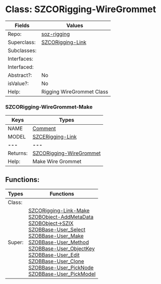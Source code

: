 
# Class:	SZCORigging-WireGrommet

| Fields | Values |
| --------- | --------- |
| Repo: | [soz-rigging](/repos/soz-rigging.html) |
| Superclass: | [SZCORigging-Link](SZCORigging-Link.html) |
| Subclasses: |  |
| Interfaces: |  |
| Interfaced: |  |
| Abstract?: | No |
| isValue?: | No |
| Help: | Rigging WireGrommet Class |

### SZCORigging-WireGrommet-Make

| Keys | Types |
| --------- | --------- |
| NAME | [Comment](Comment.html) |
| MODEL | [SZCERigging-Link](SZCERigging-Link.html) |
| **---** | **---** |
| Returns: | [SZCORigging-WireGrommet](SZCORigging-WireGrommet.html) |
| Help: | Make Wire Grommet |


## Functions:

| Types | Functions |
| --------- | --------- |
| Class: |  |
| Super: | [SZCORigging-Link-Make](SZCORigging-Link.html) <br> [SZOBObject-AddMetaData](SZOBObject.html) <br> [SZOBObject->SZIX](SZOBObject.html) <br> [SZOBBase-User_Select](SZOBBase.html) <br> [SZOBBase-User_Make](SZOBBase.html) <br> [SZOBBase-User_Method](SZOBBase.html) <br> [SZOBBase-User_ObjectKey](SZOBBase.html) <br> [SZOBBase-User_Edit](SZOBBase.html) <br> [SZOBBase-User_Clone](SZOBBase.html) <br> [SZOBBase-User_PickNode](SZOBBase.html) <br> [SZOBBase-User_PickModel](SZOBBase.html) |


